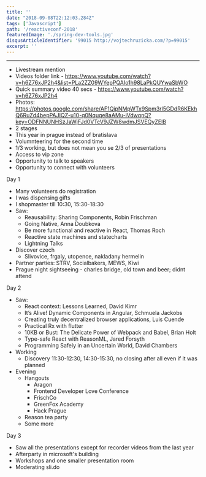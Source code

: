 ```yaml
---
title: ''
date: "2018-09-08T22:12:03.284Z"
tags: ['Javascript']
path: '/reactiveconf-2018'
featuredImage: './spring-dev-tools.jpg'
disqusArticleIdentifier: '99015 http://vojtechruzicka.com/?p=99015'
excerpt: ''
---
```



-------------------------------------------------------
- Livestream mention
- Videos folder link - https://www.youtube.com/watch?v=h6Z76xJP2h4&list=PLa2ZZ09WYepPQAIo1h98LaPkQUYwaSbWO
- Quick summary video 40 secs - https://www.youtube.com/watch?v=h6Z76xJP2h4
- Photos: https://photos.google.com/share/AF1QipNMpWTx9Spm3rl5GDdR6KEkhQ6RuZd4bepPAJIQZ-u10-q0Nquqe8aAMu-iVdwqnQ?key=ODFNNUNHSzJaWjFJd0VTcV9JZW8wdmJSVEQyZElB
- 2 stages
- This year in prague instead of bratislava
- Volumnteering for the second time
- 1/3 working, but does not mean you se 2/3 of presentations
- Access to vip zone
- Opportunity to talk to speakers
- Opportunity to connect with volunteers

Day 1
- Many volunteers do registration
- I was dispensing gifts
- I shopmaster till 10:30, 15:30-18:30
- Saw:
   - Reausability: Sharing Components, Robin Frischman
   - Going Native, Anna Doubkova
   - Be more functional and reactive in React, Thomas Roch
   - Reactive state machines and statecharts
   - Lightning Talks
- Discover czech
    - Slivovice, frgaly, utopence, nakladany hermelin
- Partner parties: STRV, Socialbakers, MEWS, Kiwi
- Prague night sightseeing - charles bridge, old town and beer; didnt attend    
   
Day 2
- Saw:
    - React context: Lessons Learned, David Kimr
    - It’s Alive! Dynamic Components in Angular, Schmuela Jackobs
    - Creating truly decentralized browser applications, Luis Cuende
    - Practical Rx with flutter
    - 10KB or Bust: The Delicate Power of Webpack and Babel, Brian Holt
    - Type-safe React with ReasonML, Jared Forsyth
    - Programming Safely in an Uncertain World, David Chambers
- Working
   - Discovery 11:30-12:30, 14:30-15:30, no closing after all even if it was planned
- Evening 
   - Hangouts
      - Aragon
      - Frontend Developer Love Conference
      - FrischCo
      - GreenFox Academy
      - Hack Prague     
  - Reason tea party
  - Some more

Day 3
- Saw all the presentations except for recorder videos from the last year
- Afterparty in microsoft's building
- Workshops and one smaller presentation room
- Moderating sli.do